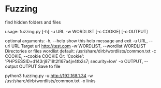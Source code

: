 # Fuzzing
find hidden folders and files


usage: fuzzing.py [-h] -u URL -w WORDLIST [-c COOKIE] [-o OUTPUT]

optional arguments:
  -h, --help            show this help message and exit
  -u URL, --url URL     Target url http://test.com
  -w WORDLIST, --wordlist WORDLIST
                        Directories or files wordlist default: /usr/share/dirb/wordlists/common.txt
  -c COOKIE, --cookie COOKIE
                        Ör: 'Cookie': 'PHPSESSID=d143rj8718t2fl67a4jv4tb2s7; security=low'
  -o OUTPUT, --output OUTPUT
                        Save to file



python3 fuzzing.py -u http://192.168.1.34 -w /usr/share/dirb/wordlists/common.txt -o links
